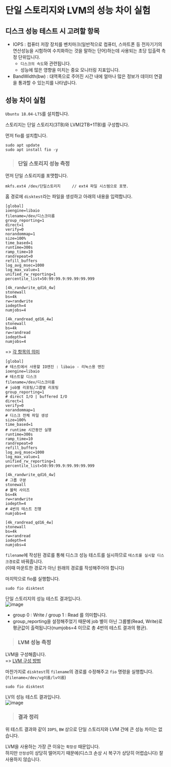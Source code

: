 # 단일 스토리지와 LVM의 성능 차이 실험

## 디스크 성능 테스트 시 고려할 항목

* IOPS : 컴퓨터 저장 장치를 벤치마크(일반적으로 컴퓨터, 스마트폰 등 전자기기의 연산성능을 시험하여 수치화하는 것을 말하는 단어)하는데 사용되는 초당 입출력 측정 단위입니다. 
  - `디스크의 속도`와 관련됩니다.
  - 성능에 많은 영향을 미치는 중요 모니터링 지표입니다.
* BandWidth(bw) : 대역폭으로 주어진 시간 내에 얼마나 많은 정보가 데이터 연결을 통과할 수 있는지를 나타냅니다.

## 성능 차이 실험

`Ubuntu 18.04-LTS`를 설치합니다.

스토리지는 단일 스토리지(3TB)와 LVM(2TB+1TB)를 구성합니다.

먼저 fio를 설치합니다.

```
sudo apt update
sudo apt install fio -y
```

> <h3>단일 스토리지 성능 측정</h3>

먼저 단일 스토리지를 포맷합니다.

```
mkfs.ext4 /dev/단일스토리지     // ext4 파일 시스템으로 포맷.
```

홈 경로에 `disktest`라는 파일을 생성하고 아래의 내용을 입력합니다.   

```
[global]
ioengine=libaio
filename=/dev/디스크이름
group_reporting=1
direct=1
verify=0
norandommap=1
size=100%
time_based=1
runtime=300s
ramp_time=10
randrepeat=0
refill_buffers
log_avg_msec=1000
log_max_value=1
unified_rw_reporting=1
percentile_list=50:99:99.9:99.99:99.999

[4k_randwrite_qd16_4w]
stonewall
bs=4k
rw=randwrite
iodepth=4
numjobs=4

[4k_randread_qd16_4w]
stonewall
bs=4k
rw=randread
iodepth=4
numjobs=4
```

=> [각 항목의 의미](https://linux.die.net/man/1/fio)

```
[global]
# 테스트에서 사용할 IO엔진 : libaio - 리눅스용 엔진
ioengine=libaio
# 테스트할 디스크
filename=/dev/디스크이름
# job별 리포팅/그룹별 리포팅
group_reporting=1
# direct I/O | buffered I/O
direct=1
verify=0
norandommap=1
# 디스크 전체 파일 생성
size=100%
time_based=1
# runtime 시간동안 실행
runtime=300s
ramp_time=10
randrepeat=0
refill_buffers
log_avg_msec=1000
log_max_value=1
unified_rw_reporting=1
percentile_list=50:99:99.9:99.99:99.999

[4k_randwrite_qd16_4w]
# 그룹 구분
stonewall
# 블럭 사이즈
bs=4k
rw=randwrite
iodepth=4
# 4번의 테스트 진행
numjobs=4

[4k_randread_qd16_4w]
stonewall
bs=4k
rw=randread
iodepth=4
numjobs=4
```

`filename`에 작성된 경로를 통해 디스크 성능 테스트를 실시하므로 `테스트를 실시할 디스크경로`로 바꿔줍니다.   
(이때 마운트한 경로가 아닌 원래의 경로를 작성해주어야 합니다)

마지막으로 fio를 실행합니다.

```
sudo fio disktest
```

단일 스토리지의 성능 테스트 결과입니다.   
![image](https://user-images.githubusercontent.com/43658658/148331493-8fa12bb6-9ce7-4af4-8cc4-41c1b44808d6.png)   
* group 0 : Write / group 1 : Read 를 의미합니다.
* group_reporting을 설정해주었기 때문에 job 별이 아닌 그룹별(Read, Write)로 평균값이 출력됩니다(numjobs=4 이므로 총 4번의 테스트 결과의 평균).

> <h3>LVM 성능 측정</h3>

LVM을 구성해줍니다.   
=> [LVM 구성 방법](https://github.com/khyup0629/aws-study/blob/main/NCP_ENN_Duplication.md#lvm-%EA%B5%AC%EC%84%B1)

마찬가지로 `disktest`의 `filename`의 경로를 수정해주고 `fio` 명령을 실행합니다.   
(`filename=/dev/vg이름/lv이름`)   

```
sudo fio disktest
```

LV의 성능 테스트 결과입니다.   
![image](https://user-images.githubusercontent.com/43658658/148333165-913adb18-24ca-4d82-83d0-1f4b922a4400.png)

> <h3>결과 정리</h3>

위 테스트 결과와 같이 `IOPS`, `BW` 상으로 단일 스토리지와 LVM 간에 큰 성능 차이는 없습니다.

LVM을 사용하는 가장 큰 이유는 `확장성` 때문입니다.   
하지만 `안정성`이 상당히 떨어지기 때문에(디스크 손상 시 복구가 상당히 어렵습니다) 잘 사용하지 않습니다.

